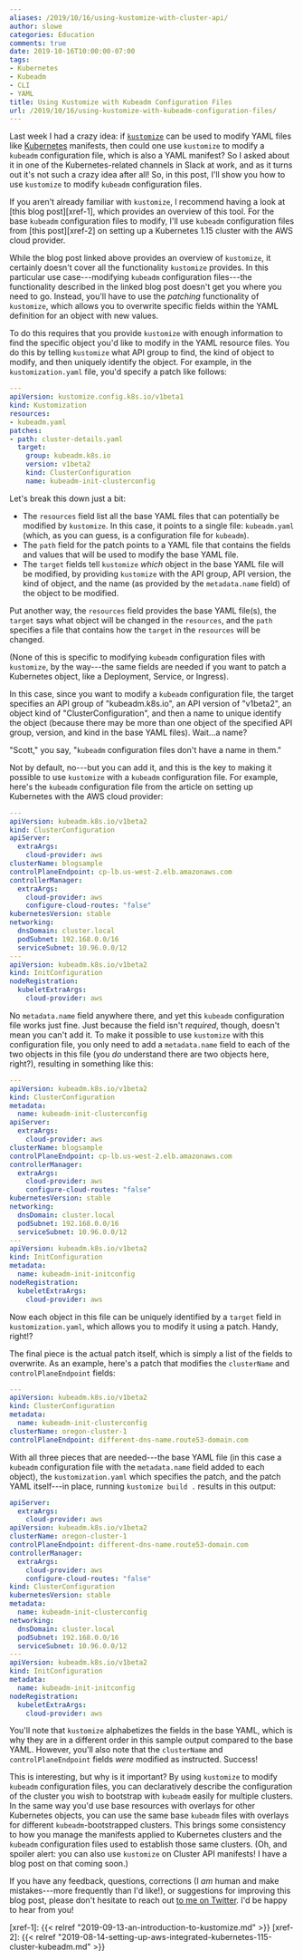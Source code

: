 ```yaml
---
aliases: /2019/10/16/using-kustomize-with-cluster-api/
author: slowe
categories: Education
comments: true
date: 2019-10-16T10:00:00-07:00
tags:
- Kubernetes
- Kubeadm
- CLI
- YAML
title: Using Kustomize with Kubeadm Configuration Files
url: /2019/10/16/using-kustomize-with-kubeadm-configuration-files/
---
```


Last week I had a crazy idea: if [`kustomize`][link-1] can be used to modify YAML files like [Kubernetes][link-2] manifests, then could one use `kustomize` to modify a `kubeadm` configuration file, which is also a YAML manifest? So I asked about it in one of the Kubernetes-related channels in Slack at work, and as it turns out it's not such a crazy idea after all! So, in this post, I'll show you how to use `kustomize` to modify `kubeadm` configuration files.<!--more-->

If you aren't already familiar with `kustomize`, I recommend having a look at [this blog post][xref-1], which provides an overview of this tool. For the base `kubeadm` configuration files to modify, I'll use `kubeadm` configuration files from [this post][xref-2] on setting up a Kubernetes 1.15 cluster with the AWS cloud provider.

While the blog post linked above provides an overview of `kustomize`, it certainly doesn't cover all the functionality `kustomize` provides. In this particular use case---modifying `kubeadm` configuration files---the functionality described in the linked blog post doesn't get you where you need to go. Instead, you'll have to use the _patching_ functionality of `kustomize`, which allows you to overwrite specific fields within the YAML definition for an object with new values.

To do this requires that you provide `kustomize` with enough information to find the specific object you'd like to modify in the YAML resource files. You do this by telling `kustomize` what API group to find, the kind of object to modify, and then uniquely identify the object. For example, in the `kustomization.yaml` file, you'd specify a patch like follows:

```yaml
---
apiVersion: kustomize.config.k8s.io/v1beta1
kind: Kustomization
resources:
- kubeadm.yaml
patches:
- path: cluster-details.yaml
  target:
    group: kubeadm.k8s.io
    version: v1beta2
    kind: ClusterConfiguration
    name: kubeadm-init-clusterconfig
```

Let's break this down just a bit:

* The `resources` field list all the base YAML files that can potentially be modified by `kustomize`. In this case, it points to a single file: `kubeadm.yaml` (which, as you can guess, is a configuration file for `kubeadm`).
* The `path` field for the patch points to a YAML file that contains the fields and values that will be used to modify the base YAML file.
* The `target` fields tell `kustomize` _which_ object in the base YAML file will be modified, by providing `kustomize` with the API group, API version, the kind of object, and the name (as provided by the `metadata.name` field) of the object to be modified.

Put another way, the `resources` field provides the base YAML file(s), the `target` says what object will be changed in the `resources`, and the `path` specifies a file that contains how the `target` in the `resources` will be changed.

(None of this is specific to modifying `kubeadm` configuration files with `kustomize`, by the way---the same fields are needed if you want to patch a Kubernetes object, like a Deployment, Service, or Ingress).

In this case, since you want to modify a `kubeadm` configuration file, the target specifies an API group of "kubeadm.k8s.io", an API version of "v1beta2", an object kind of "ClusterConfiguration", and then a name to unique identify the object (because there may be more than one object of the specified API group, version, and kind in the base YAML files). Wait...a name?

"Scott," you say, "`kubeadm` configuration files don't have a name in them."

Not by default, no---but you can add it, and this is the key to making it possible to use `kustomize` with a `kubeadm` configuration file. For example, here's the `kubeadm` configuration file from the article on setting up Kubernetes with the AWS cloud provider:

```yaml
---
apiVersion: kubeadm.k8s.io/v1beta2
kind: ClusterConfiguration
apiServer:
  extraArgs:
    cloud-provider: aws
clusterName: blogsample
controlPlaneEndpoint: cp-lb.us-west-2.elb.amazonaws.com
controllerManager:
  extraArgs:
    cloud-provider: aws
    configure-cloud-routes: "false"
kubernetesVersion: stable
networking:
  dnsDomain: cluster.local
  podSubnet: 192.168.0.0/16
  serviceSubnet: 10.96.0.0/12
---
apiVersion: kubeadm.k8s.io/v1beta2
kind: InitConfiguration
nodeRegistration:
  kubeletExtraArgs:
    cloud-provider: aws
```

No `metadata.name` field anywhere there, and yet this `kubeadm` configuration file works just fine. Just because the field isn't _required_, though, doesn't mean you can't add it. To make it possible to use `kustomize` with this configuration file, you only need to add a `metadata.name` field to each of the two objects in this file (you _do_ understand there are two objects here, right?), resulting in something like this:

```yaml
---
apiVersion: kubeadm.k8s.io/v1beta2
kind: ClusterConfiguration
metadata:
  name: kubeadm-init-clusterconfig
apiServer:
  extraArgs:
    cloud-provider: aws
clusterName: blogsample
controlPlaneEndpoint: cp-lb.us-west-2.elb.amazonaws.com
controllerManager:
  extraArgs:
    cloud-provider: aws
    configure-cloud-routes: "false"
kubernetesVersion: stable
networking:
  dnsDomain: cluster.local
  podSubnet: 192.168.0.0/16
  serviceSubnet: 10.96.0.0/12
---
apiVersion: kubeadm.k8s.io/v1beta2
kind: InitConfiguration
metadata:
  name: kubeadm-init-initconfig
nodeRegistration:
  kubeletExtraArgs:
    cloud-provider: aws
```

Now each object in this file can be uniquely identified by a `target` field in `kustomization.yaml`, which allows you to modify it using a patch. Handy, right!?

The final piece is the actual patch itself, which is simply a list of the fields to overwrite. As an example, here's a patch that modifies the `clusterName` and `controlPlaneEndpoint` fields:

```yaml
---
apiVersion: kubeadm.k8s.io/v1beta2
kind: ClusterConfiguration
metadata:
  name: kubeadm-init-clusterconfig
clusterName: oregon-cluster-1
controlPlaneEndpoint: different-dns-name.route53-domain.com
```

With all three pieces that are needed---the base YAML file (in this case a `kubeadm` configuration file with the `metadata.name` field added to each object), the `kustomization.yaml` which specifies the patch, and the patch YAML itself---in place, running `kustomize build .` results in this output:

```yaml
apiServer:
  extraArgs:
    cloud-provider: aws
apiVersion: kubeadm.k8s.io/v1beta2
clusterName: oregon-cluster-1
controlPlaneEndpoint: different-dns-name.route53-domain.com
controllerManager:
  extraArgs:
    cloud-provider: aws
    configure-cloud-routes: "false"
kind: ClusterConfiguration
kubernetesVersion: stable
metadata:
  name: kubeadm-init-clusterconfig
networking:
  dnsDomain: cluster.local
  podSubnet: 192.168.0.0/16
  serviceSubnet: 10.96.0.0/12
---
apiVersion: kubeadm.k8s.io/v1beta2
kind: InitConfiguration
metadata:
  name: kubeadm-init-initconfig
nodeRegistration:
  kubeletExtraArgs:
    cloud-provider: aws
```

You'll note that `kustomize` alphabetizes the fields in the base YAML, which is why they are in a different order in this sample output compared to the base YAML. However, you'll also note that the `clusterName` and `controlPlaneEndpoint` fields _were_ modified as instructed. Success!

This is interesting, but why is it important? By using `kustomize` to modify `kubeadm` configuration files, you can declaratively describe the configuration of the cluster you wish to bootstrap with `kubeadm` easily for multiple clusters. In the same way you'd use base resources with overlays for other Kubernetes objects, you can use the same base `kubeadm` files with overlays for different `kubeadm`-bootstrapped clusters. This brings some consistency to how you manage the manifests applied to Kubernetes clusters and the `kubeadm` configuration files used to establish those same clusters. (Oh, and spoiler alert: you can also use `kustomize` on Cluster API manifests! I have a blog post on that coming soon.)

If you have any feedback, questions, corrections (I _am_ human and make mistakes---more frequently than I'd like!), or suggestions for improving this blog post, please don't hesitate to reach out [to me on Twitter][link-3]. I'd be happy to hear from you!

[link-1]: https://github.com/kubernetes-sigs/kustomize/
[link-2]: https://kubernetes.io/
[link-3]: https://twitter.com/scott_lowe
[xref-1]: {{< relref "2019-09-13-an-introduction-to-kustomize.md" >}}
[xref-2]: {{< relref "2019-08-14-setting-up-aws-integrated-kubernetes-115-cluster-kubeadm.md" >}}
